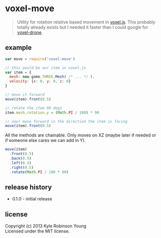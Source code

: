 # voxel-move

> Utility for rotation relative based movement in [voxel.js](http://voxeljs.com).
> This probably totally already exists but I needed it faster than I could
> google for [voxel-drone](https://github.com/shama/voxel-drone).

## example
```js
var move = require('voxel-move')

// this would be our item in voxel.js
var item = {
  mesh: new game.THREE.Mesh( /* ... */ ),
  velocity: {x: 0, y: 0, z: 0}
}

// move it forward
move(item).front(0.5)

// rotate the item 90 degs
item.mesh.rotation.y = (Math.PI / 180) * 90

// now! move forward in the direction the item is facing
move(item).front(0.5)
```

All the methods are chainable. Only moves on XZ (maybe later if needed or if
someone else cares we can add in Y).

```js
move(item)
  .front(0.5)
  .back(0.5)
  .left(0.5)
  .right(0.5)
  .rotate(Math.PI / 180 * 90)
```

## release history
* 0.1.0 - initial release

## license
Copyright (c) 2013 Kyle Robinson Young<br/>
Licensed under the MIT license.
